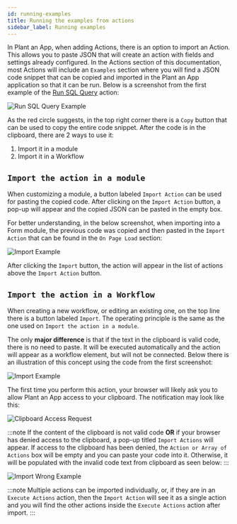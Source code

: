 ```yaml
---
id: running-examples
title: Running the examples from actions
sidebar_label: Running examples
---
```


In Plant an App, when adding Actions, there is an option to import an Action. This allows you to paste JSON that will create an action with fields and settings already configured. In the Actions section of this documentation, most Actions will include an `Examples` section where you will find a JSON code snippet that can be copied and imported in the Plant an App application so that it can be run. Below is a screenshot from the first example of the [Run SQL Query](/docs/actions/run-sql-query) action:

<img src="/img/running-examples-1.jpg" alt="Run SQL Query Example" />

As the red circle suggests, in the top right corner there is a `Copy` button that can be used to copy the entire code snippet. After the code is in the clipboard, there are 2 ways to use it:

1. Import it in a module
2. Import it in a Workflow

## `Import the action in a module`

When customizing a module, a button labeled `Import Action` can be used for pasting the copied code. After clicking on the `Import Action` button, a pop-up will appear and the copied JSON can be pasted in the empty box.

For better understanding, in the below screenshot, when importing into a Form module, the previous code was copied and then pasted in the `Import Action` that can be found in the `On Page Load` section:

<img src="/img/running-examples-2.jpg" alt="Import Example" />

After clicking the `Import` button, the action will appear in the list of actions above the `Import Action` button.

## `Import the action in a Workflow`

When creating a new workflow, or editing an existing one, on the top line there is a button labeled `Import`. The operating principle is the same as the one used on `Import the action in a module`.

The only **major difference** is that if the text in the clipboard is valid code, there is no need to paste. It will be executed automatically and the action will appear as a workflow element, but will not be connected. Below there is an illustration of this concept using the code from the first screenshot:

<img src="/img/import.gif" alt="Import Example" />

The first time you perform this action, your browser will likely ask you to allow Plant an App access to your clipboard. The notification may look like this:

<img src="/img/clipboard-access.png" alt="Clipboard Access Request" />

:::note
 If the content of the clipboard is not valid code **OR** if your browser has denied access to the clipboard, a pop-up titled `Import Actions` will appear. If access to the clipboard has been denied, the `Action or Array of Actions` box will be empty and you can paste your code into it. Otherwise, it will be populated with the invalid code text from clipboard as seen below:
:::

<img src="/img/import_wrong.gif" alt="Import Wrong Example" />

:::note
Multiple actions can be imported individually, or, if they are in an `Execute Actions` action, then the `Import Action` will see it as a single action and you will find the other actions inside the `Execute Actions` action after import.
:::
